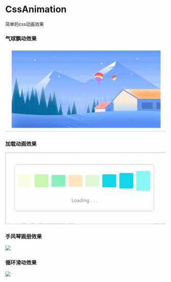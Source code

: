 # CssAnimation
简单的css动画效果

### 气球飘动效果
![](img/qiqiu.gif)

### 加载动画效果
![](img/loading.gif)

### 手风琴画册效果
![](img/photoshow.gif)

### 循环滑动效果
![](img/photoshow.gif)